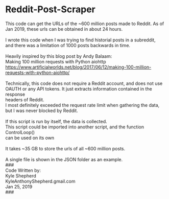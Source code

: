 # Reddit-Post-Scraper
This code can get the URLs of the ~600 million posts made to Reddit. As of Jan 2019, these urls can be obtained in about 24 hours.<br/>
<br/>
I wrote this code when I was trying to find historial posts in a subreddit,<br/>
and there was a limitation of 1000 posts backwards in time.<br/>
<br/>
Heavily inspired by this blog post by Andy Balaam:<br/>
Making 100 million requests with Python aiohttp<br/>
https://www.artificialworlds.net/blog/2017/06/12/making-100-million-requests-with-python-aiohttp/<br/>
<br/>
Technically, this code does not require a Reddit account, and does not use<br/>
OAUTH or any API tokens. It just extracts information contained in the response<br/>
headers of Reddit.<br/>
I most definitely exceeded the request rate limit when gathering the data,<br/>
but I was never blocked by Reddit.<br/>
<br/>
If this script is run by itself, the data is collected.<br/>
This script could be imported into another script, and the function<br/>
ControlLoop()<br/>
can be used on its own<br/>
<br/>
It takes ~35 GB to store the urls of all ~600 million posts.<br/>
<br/>
A single file is shown in the JSON folder as an example.<br/>
###<br/>
Code Written by:<br/>
Kyle Shepherd<br/>
KyleAnthonyShepherd.gmail.com<br/>
Jan 25, 2019<br/>
###<br/>
